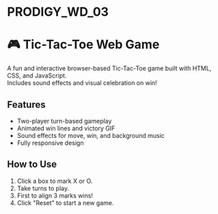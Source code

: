 # PRODIGY_WD_03
# 🎮 Tic-Tac-Toe Web Game

A fun and interactive browser-based Tic-Tac-Toe game built with HTML, CSS, and JavaScript.  
Includes sound effects and visual celebration on win!

## Features
- Two-player turn-based gameplay
- Animated win lines and victory GIF
- Sound effects for move, win, and background music
- Fully responsive design

## How to Use
1. Click a box to mark X or O.
2. Take turns to play.
3. First to align 3 marks wins!
4. Click "Reset" to start a new game.

